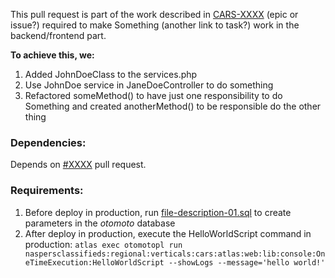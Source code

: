 This pull request is part of the work described in [CARS-XXXX](https://naspersclassifieds.atlassian.net/browse/CARS-XXXX) (epic or issue?) required to make Something (another link to task?) work in the backend/frontend part.

**To achieve this, we:**

1. Added JohnDoeClass to the services.php
2. Use JohnDoe service in JaneDoeController to do something
3. Refactored someMethod() to have just one responsibility to do Something and created anotherMethod() to be responsible do the other thing

### Dependencies:
Depends on [#XXXX](https://github.com/naspersclassifieds-regional/verticals-cars-atlas-web-dist/pull/XXXX) pull request.

### Requirements:
1. Before deploy in production, run [file-description-01.sql](https://naspersclassifieds.atlassian.net/secure/attachment/XXXX/file-description-01.sql) to create parameters in the *otomoto* database
2. After deploy in production, execute the HelloWorldScript command in production:
`atlas exec otomotopl run naspersclassifieds:regional:verticals:cars:atlas:web:lib:console:OneTimeExecution:HelloWorldScript --showLogs --message='hello world!'`
